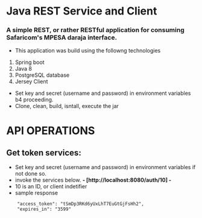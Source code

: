 # Java REST Service and Client
### A simple REST, or rather RESTful application for consuming Safaricom's MPESA daraja interface.
* This application was build using the followng technologies
1. Spring boot
2. Java 8
3. PostgreSQL database
4. Jersey Client

* Set key and secret (username and password) in environment variables b4 proceeding.
* Clone, clean, build, isntall, execute the jar

# API OPERATIONS
## Get token services: 
* Set key and secret (username and password) in environment variables if not done so.
* invoke the services below.
**- [http://localhost:8080/auth/10] -**
* 10 is an ID, or client indetifier
* sample response
```{
    "access_token": "tSmDp3RKd6yUxLhT7EuGtGjFsHh2",
    "expires_in": "3599"
```

